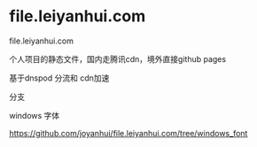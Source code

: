 # file.leiyanhui.com
file.leiyanhui.com

个人项目的静态文件，国内走腾讯cdn，境外直接github pages


基于dnspod 分流和 cdn加速


分支

windows 字体

https://github.com/joyanhui/file.leiyanhui.com/tree/windows_font
